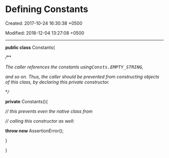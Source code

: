 # Defining Constants

Created: 2017-10-24 16:30:38 +0500

Modified: 2018-12-04 13:27:08 +0500

---

**public class** Constants{

*/***

*The caller references the constants using<tt>Consts.EMPTY_STRING</tt>,*

*and so on. Thus, the caller should be prevented from constructing objects of this class, by declaring this private constructor.*

**/*

**private** Constants(){

*// this prevents even the native class from*

*// calling this constructor as well:*

**throw new** AssertionError();

}

}
